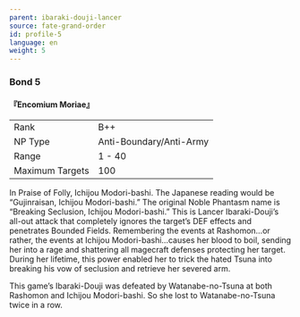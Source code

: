 ```yaml
---
parent: ibaraki-douji-lancer
source: fate-grand-order
id: profile-5
language: en
weight: 5
---
```


### Bond 5

#### 『Encomium Moriae』

<table>
  <tr><td>Rank</td><td>B++</td></tr>
  <tr><td>NP Type</td><td>Anti-Boundary/Anti-Army</td></tr>
  <tr><td>Range</td><td>1 - 40</td></tr>
  <tr><td>Maximum Targets</td><td>100</td></tr>
</table>

In Praise of Folly, Ichijou Modori-bashi.
The Japanese reading would be “Gujinraisan, Ichijou Modori-bashi.” The original Noble Phantasm name is “Breaking Seclusion, Ichijou Modori-bashi.” This is Lancer Ibaraki-Douji’s all-out attack that completely ignores the target’s DEF effects and penetrates Bounded Fields. Remembering the events at Rashomon…or rather, the events at Ichijou Modori-bashi…causes her blood to boil, sending her into a rage and shattering all magecraft defenses protecting her target. During her lifetime, this power enabled her to trick the hated Tsuna into breaking his vow of seclusion and retrieve her severed arm.

This game’s Ibaraki-Douji was defeated by Watanabe-no-Tsuna at both Rashomon and Ichijou Modori-bashi. So she lost to Watanabe-no-Tsuna twice in a row.
